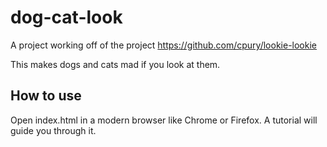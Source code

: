 # dog-cat-look

A project working off of the project https://github.com/cpury/lookie-lookie

This makes dogs and cats mad if you look at them. 


## How to use

Open index.html in a modern browser like Chrome or Firefox. A tutorial will
guide you through it.

